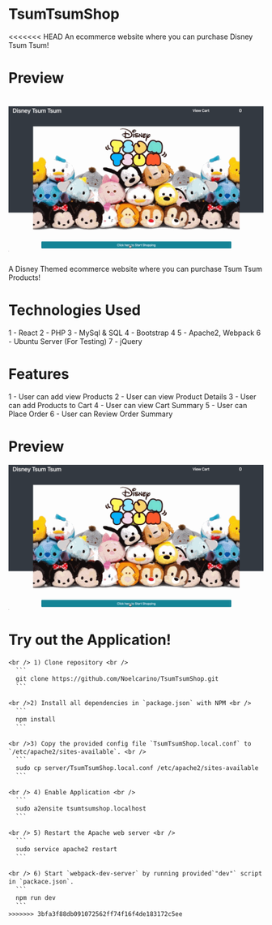 # TsumTsumShop
<<<<<<< HEAD
An ecommerce website where you can purchase Disney Tsum Tsum! 

# Preview
![](/server/public/images-tsum-tsum/tsumtsumshoppreview.gif)
=======
  A Disney Themed ecommerce website where you can purchase Tsum Tsum Products! 

# Technologies Used
  1 - React
  2 - PHP
  3 - MySql & SQL
  4 - Bootstrap 4
  5 - Apache2, Webpack 
  6 - Ubuntu Server (For Testing)
  7 - jQuery

# Features
  1 - User can add view Products
  2 - User can view Product Details
  3 - User can add Products to Cart
  4 - User can view Cart Summary
  5 - User can Place Order
  6 - User can Review Order Summary

# Preview 
![](/server/public/images-tsum-tsum/tsumtsumshoppreview.gif)

# Try out the Application!
  ```
  <br /> 1) Clone repository <br />
    ```
    git clone https://github.com/Noelcarino/TsumTsumShop.git
    ```

  <br />2) Install all dependencies in `package.json` with NPM <br />
    ```
    npm install
    ```
  
  <br />3) Copy the provided config file `TsumTsumShop.local.conf` to `/etc/apache2/sites-available`. <br />
    ```
    sudo cp server/TsumTsumShop.local.conf /etc/apache2/sites-available
    ```
    
  <br /> 4) Enable Application <br />
    ```
    sudo a2ensite tsumtsumshop.localhost
    ```
    
  <br /> 5) Restart the Apache web server <br />
    ```
    sudo service apache2 restart
    ```
    
  <br /> 6) Start `webpack-dev-server` by running provided`"dev"` script in `packace.json`.
    ```
    npm run dev
    ```
>>>>>>> 3bfa3f88db091072562ff74f16f4de183172c5ee

